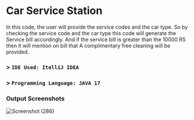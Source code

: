 # Car Service Station

In this code, the user will provide the service codes and the car type. So by checking the service code and the car type this code will generate the Service bill accordingly. And if the service bill is greater than the 10000 RS then it will mention on bill that A complimentary free cleaning will be provided. 


### > ```IDE Used: ItelliJ IDEA```
### > ```Programming Language: JAVA 17```


### Output Screenshots
![Screenshot (286)](https://user-images.githubusercontent.com/95289326/230298431-2e3205ad-31e3-462e-a144-0e5a8f82a2b2.png)
